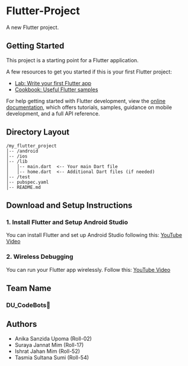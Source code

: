 # Flutter-Project
A new Flutter project.

## Getting Started

This project is a starting point for a Flutter application.

A few resources to get you started if this is your first Flutter project:

- [Lab: Write your first Flutter app](https://docs.flutter.dev/get-started/codelab)
- [Cookbook: Useful Flutter samples](https://docs.flutter.dev/cookbook)

For help getting started with Flutter development, view the
[online documentation](https://docs.flutter.dev/), which offers tutorials,
samples, guidance on mobile development, and a full API reference.

## Directory Layout
```
/my_flutter_project
│-- /android
│-- /ios
│-- /lib
│   │-- main.dart  <-- Your main Dart file
│   │-- home.dart  <-- Additional Dart files (if needed)
│-- /test
│-- pubspec.yaml
│-- README.md
```
## Download and Setup Instructions
### 1. Install Flutter and Setup Android Studio
You can install Flutter and set up Android Studio following this: [YouTube Video](https://www.youtube.com/watch?v=mMeQhLGD-og)
### 2. Wireless Debugging
You can run your Flutter app wirelessly. Follow this: [YouTube Video](https://www.youtube.com/watch?v=p2bsfBA6Ixg)

## Team Name
### DU_CodeBots🤖

## Authors
- Anika Sanzida Upoma (Roll-02)
- Suraya Jannat Mim (Roll-17)
- Ishrat Jahan Mim (Roll-52)
- Tasmia Sultana Sumi (Roll-54)

